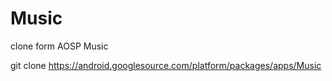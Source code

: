 # Music
clone form AOSP Music



git clone https://android.googlesource.com/platform/packages/apps/Music
